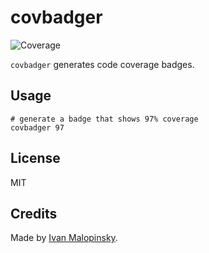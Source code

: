 # covbadger

![Coverage](https://rawgit.com/imsky/covbadger/master/coverage.svg)

`covbadger` generates code coverage badges.

## Usage

```
# generate a badge that shows 97% coverage
covbadger 97
```

## License

MIT

## Credits

Made by [Ivan Malopinsky](http://imsky.co).

